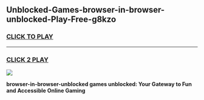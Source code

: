 
## Unblocked-Games-browser-in-browser-unblocked-Play-Free-g8kzo
<h3>
<a href="https://premium76.site?title=browser-in-browser-unblocked&ref=20M">CLICK TO PLAY</a></h3>
<hr>

<h3>
<a href="https://premium76.site?title=browser-in-browser-unblocked&ref=20M">CLICK 2 PLAY</a>
  
</h3>

<a href="https://premium76.site?title=browser-in-browser-unblocked&ref=19M"><img src="https://clearcache.store/games.png"></a>


**browser-in-browser-unblocked games unblocked: Your Gateway to Fun and Accessible Online Gaming**
